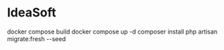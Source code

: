 # IdeaSoft

docker compose build
docker compose up -d
composer install
php artisan migrate:fresh --seed
